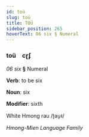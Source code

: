 ```yaml
---
id: toü
slug: toü
title: TOÜ
sidebar_position: 265
hoverText: 06 six § Numeral
---
```


### toü&emsp;<span kind="abugida">cɽʄ</span>

*06 six* **§** Numeral

**Verb**: to be six

**Noun**: six

**Modifier**: sixth

White Hmong rau /ʈau̯˧/

*Hmong-Mien Language Family*